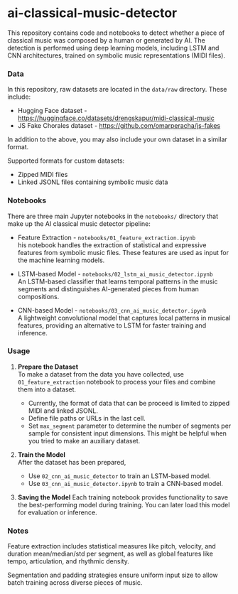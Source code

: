# ai-classical-music-detector

This repository contains code and notebooks to detect whether a piece of classical music was composed by a human or generated by AI. The detection is performed using deep learning models, including LSTM and CNN architectures, trained on symbolic music representations (MIDI files).

### Data
In this repository, raw datasets are located in the `data/raw` directory. These include:
- Hugging Face dataset - https://huggingface.co/datasets/drengskapur/midi-classical-music
- JS Fake Chorales dataset - https://github.com/omarperacha/js-fakes

In addition to the above, you may also include your own dataset in a similar format.

Supported formats for custom datasets:
- Zipped MIDI files
- Linked JSONL files containing symbolic music data


### Notebooks
There are three main Jupyter notebooks in the `notebooks/` directory that make up the AI classical music detector pipeline:
- Feature Extraction - `notebooks/01_feature_extraction.ipynb` <br />
    his notebook handles the extraction of statistical and expressive features from symbolic music files. These features are used as input for the machine learning models.

- LSTM-based Model - `notebooks/02_lstm_ai_music_detector.ipynb` <br />
    An LSTM-based classifier that learns temporal patterns in the music segments and distinguishes AI-generated pieces from human compositions.

- CNN-based Model - `notebooks/03_cnn_ai_music_detector.ipynb` <br />
    A lightweight convolutional model that captures local patterns in musical features, providing an alternative to LSTM for faster training and inference.

### Usage

1. **Prepare the Dataset** <br />
    To make a dataset from the data you have collected, use `01_feature_extraction` notebook to process your files and combine them into a dataset.

    - Currently, the format of data that can be proceed is limited to zipped MIDI and linked JSONL.
    - Define file paths or URLs in the last cell.
    - Set `max_segment` parameter to determine the number of segments per sample for consistent input dimensions. This might be helpful when you tried to make an auxiliary dataset.

2. **Train the Model** <br />
    After the dataset has been prepared,
    - Use `02_cnn_ai_music_detector` to train an LSTM-based model.
    - Use `03_cnn_ai_music_detector.ipynb` to train a CNN-based model.

3. **Saving the Model**
    Each training notebook provides functionality to save the best-performing model during training. You can later load this model for evaluation or inference.

###  Notes
Feature extraction includes statistical measures like pitch, velocity, and duration mean/median/std per segment, as well as global features like tempo, articulation, and rhythmic density.

Segmentation and padding strategies ensure uniform input size to allow batch training across diverse pieces of music.
